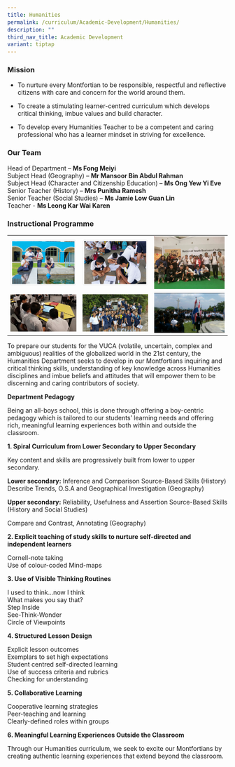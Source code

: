 ```yaml
---
title: Humanities
permalink: /curriculum/Academic-Development/Humanities/
description: ""
third_nav_title: Academic Development
variant: tiptap
---
```

<h3>Mission</h3>
<ul>
<li>
<p>To nurture every Montfortian to be responsible, respectful and reflective
citizens with care and concern for the world around them.</p>
</li>
<li>
<p>To create a stimulating learner-centred curriculum which develops critical
thinking, imbue values and build character.</p>
</li>
<li>
<p>To develop every Humanities Teacher to be a competent and caring professional
who has a learner mindset in striving for excellence.</p>
</li>
</ul>
<h3>Our Team</h3>
<p>Head of Department –&nbsp;<strong>Ms Fong Meiyi</strong>
<br>Subject Head (Geography) –&nbsp;<strong>Mr Mansoor Bin Abdul Rahman</strong>
<br>Subject Head (Character and Citizenship Education) –&nbsp;<strong>Ms Ong Yew Yi Eve</strong>
<br>Senior Teacher (History) –&nbsp;<strong>Mrs Punitha Ramesh</strong>
<br>Senior Teacher (Social Studies) –&nbsp;<strong>Ms Jamie Low Guan Lin</strong>
<br>Teacher -&nbsp;<strong>Ms Leong Kar Wai Karen</strong>
</p>
<h3>Instructional Programme</h3>
<table style="minWidth: 75px">
<colgroup>
<col>
<col>
<col>
</colgroup>
<tbody>
<tr>
<td rowspan="1" colspan="1">
<div class="isomer-image-wrapper">
<img style="width: 100%" height="auto" width="100%" src="/images/humanities_prog1.png">
</div>
</td>
<td rowspan="1" colspan="1">
<div class="isomer-image-wrapper">
<img style="width: 100%" height="auto" width="100%" src="/images/humanities_prog2.png">
</div>
</td>
<td rowspan="1" colspan="1">
<div class="isomer-image-wrapper">
<img style="width: 100%" height="auto" width="100%" src="/images/humanities_prog3.jpeg">
</div>
</td>
</tr>
<tr>
<td rowspan="1" colspan="1">
<div class="isomer-image-wrapper">
<img style="width: 100%" height="auto" width="100%" src="/images/humanities_prog4.jpeg">
</div>
</td>
<td rowspan="1" colspan="1">
<div class="isomer-image-wrapper">
<img style="width: 100%" height="auto" width="100%" src="/images/humanities_prog5.jpeg">
</div>
</td>
<td rowspan="1" colspan="1">
<div class="isomer-image-wrapper">
<img style="width: 100%" height="auto" width="100%" src="/images/humanities_prog6.jpeg">
</div>
</td>
</tr>
</tbody>
</table>
<p>To prepare our students for the VUCA (volatile, uncertain, complex and
ambiguous) realities of the globalized world in the 21st century, the Humanities
Department seeks to develop in our Montfortians inquiring and critical
thinking skills, understanding of key knowledge across Humanities disciplines
and imbue beliefs and attitudes that will empower them to be discerning
and caring contributors of society.</p>
<p><strong>Department Pedagogy</strong>
</p>
<p>Being an all-boys school, this is done through offering a boy-centric
pedagogy which is tailored to our students’ learning needs and offering
rich, meaningful learning experiences both within and outside the classroom.</p>
<p><strong>1. Spiral Curriculum from Lower Secondary to Upper Secondary</strong>
</p>
<p>Key content and skills are progressively built from lower to upper secondary.</p>
<p><strong>Lower secondary:</strong>&nbsp;Inference and Comparison Source-Based
Skills (History) Describe Trends, O.S.A and Geographical Investigation
(Geography)</p>
<p><strong>Upper secondary:</strong>&nbsp;Reliability, Usefulness and Assertion
Source-Based Skills (History and Social Studies)&nbsp;</p>
<p>Compare and Contrast, Annotating (Geography)</p>
<p><strong>2. Explicit teaching of study skills to nurture self-directed and independent learners</strong>
</p>
<p>Cornell-note taking
<br>Use of colour-coded Mind-maps</p>
<p><strong>3. Use of Visible Thinking Routines</strong>
</p>
<p>I used to think…now I think
<br>What makes you say that?
<br>Step Inside
<br>See-Think-Wonder&nbsp;
<br>Circle of Viewpoints</p>
<p><strong>4. Structured Lesson Design</strong>
</p>
<p>Explicit lesson outcomes
<br>Exemplars to set high expectations
<br>Student centred self-directed learning&nbsp;
<br>Use of success criteria and rubrics
<br>Checking for understanding</p>
<p><strong>5. Collaborative Learning</strong>
</p>
<p>Cooperative learning strategies
<br>Peer-teaching and learning
<br>Clearly-defined roles within groups</p>
<p><strong>6. Meaningful Learning Experiences Outside the Classroom</strong>
</p>
<p>Through our Humanities curriculum, we seek to excite our Montfortians
by creating authentic learning experiences that extend beyond the classroom.</p>